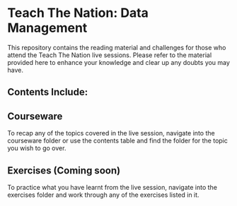 # Teach The Nation: Data Management

This repository contains the reading material and challenges for those who attend the Teach The Nation live sessions. Please refer to the material provided here to enhance your knowledge and clear up any doubts you may have.

## Contents Include:


## Courseware

To recap any of the topics covered in the live session, navigate into the courseware folder or use the contents table and find the folder for the topic you wish to go over.

## Exercises (Coming soon) 

To practice what you have learnt from the live session, navigate into the exercises folder and work through any of the exercises listed in it.
